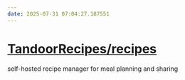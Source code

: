 ```yaml
---
date: 2025-07-31 07:04:27.187551
---
```


# [TandoorRecipes/recipes](https://github.com/TandoorRecipes/recipes)

self-hosted recipe manager for meal planning and sharing